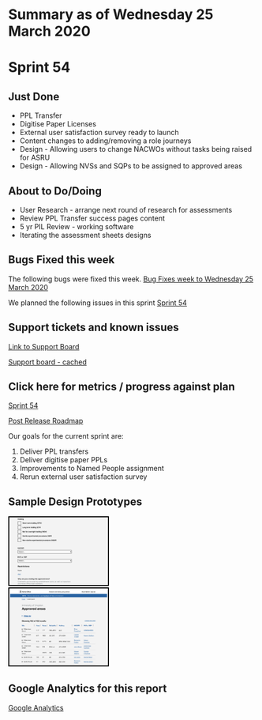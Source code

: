 # Summary as of Wednesday 25 March 2020 

# Sprint 54

## Just Done
* PPL Transfer 
* Digitise Paper Licenses
* External user satisfaction survey ready to launch
* Content changes to adding/removing a role journeys
* Design - Allowing users to change NACWOs without tasks being raised for ASRU
* Design - Allowing NVSs and SQPs to be assigned to approved areas

## About to Do/Doing
* User Research - arrange next round of research for assessments
* Review PPL Transfer success pages content
* 5 yr PIL Review - working software
* Iterating the assessment sheets designs


## Bugs Fixed this week
The following bugs were fixed this week.
[Bug Fixes week to Wednesday 25 March 2020](graphs/bugs25032020.png)

We planned the following issues in this sprint 
[Sprint 54](graphs/sprint25032020.png)

## Support tickets and known issues
[Link to Support Board](https://collaboration.homeoffice.gov.uk/jira/secure/RapidBoard.jspa?rapidView=1717&selectedIssue=ASSB-253)

[Support board - cached](graphs/supportBoard25032020.png)

## Click here for metrics / progress against plan
[Sprint 54](graphs/progress25032020.png)

[Post Release Roadmap](graphs/roadmap25032020.png)

Our goals for the current sprint are:
1. Deliver PPL transfers 
2. Deliver digitise paper PPLs 
3. Improvements to Named People assignment 
4. Rerun external user satisfaction survey

## Sample Design Prototypes
<a href="graphs/proto1_25032020.png"><img src="graphs/proto1_25032020.png" alt="HTML5 Icon" width="200" style="border:2px solid black"></a>
<br>
<a href="graphs/proto2_25032020.png"><img src="graphs/proto2_25032020.png" alt="HTML5 Icon" width="200" style="border:2px solid black"></a>
<br>


## Google Analytics for this report
[Google Analytics](graphs/GA25032020.png)

